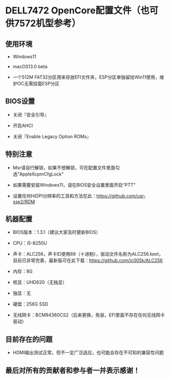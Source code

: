 # DELL7472 OpenCore配置文件（也可供7572机型参考）

## 使用环境
* Windows11

* macOS13.0 beta

* 一个512M FAT32分区用来存放EFI文件夹，ESP分区单独留给Win11使用，维护OC无需挂载ESP分区

## BIOS设置

* 关闭『安全引导』

* 开启AHCI

* 关闭『Enable Legacy Option ROMs』

## 特别注意

* Msr请自行解锁，如果不想解锁，可在配置文件里面勾选“AppleXcpmCfgLock”

* 如果需要安装Windows11，请在BIOS安全设置里面开启“PTT”

* 设置任何HiDPI分辨率的工具和方法在此：https://github.com/usr-sse2/RDM

## 机器配置

* BIOS版本：1.3.1（建议大家及时更新BIOS）

* CPU：i5-8250U

* 声卡：ALC256，声卡ID使用69（十进制），驱动文件名称为ALC256.kext，目前已非常完善，最新版可在此下载：https://github.com/ic005k/ALC256

* 内存：8G

* 核显：UHD620（无独显）

* 独显：无

* 硬盘：256G SSD

* 无线网卡：BCM94360CS2（后来更换，免驱，EFI里面不存在任何无线网卡驱动）

## 目前存在的问题

* HDMI输出测试正常，但不一定广泛适应，也可能会存在不可知的兼容性问题

## 最后对所有的贡献者和参与者一并表示感谢！

